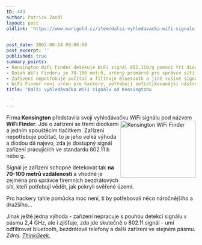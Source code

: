 ```yaml
---
ID: 443
author: Patrick Zandl
layout: post
oldlink: 'https://www.marigold.cz/item/dalsi-vyhledavacka-wifi-signalu-od-kensingtonu

  '
post_date: 2003-08-14 09:06:00
post_excerpt: ''
published: true
summary_points:
- Kensington WiFi Finder detekuje WiFi signál 802.11b/g pomocí tří diod.
- Dosah WiFi Finderu je 70-100 metrů, určený primárně pro správce sítí.
- Zařízení nepotřebuje počítač a filtruje Bluetooth a jiné rušivé signály.
- WiFi Finder není určen pro hackery, potřebují sofistikovanější nástroje.
title: 'Dalši vyhledávačka WiFi signálu od Kensingtonu

  '
---
```


<p>
Firma<STRONG> Kensington</STRONG> představila svoji vyhledávačku WiFi signálu pod názvem <STRONG>WiFi Finder</STRONG>. Jde o <IMG height=152 alt="Kensington WiFi Finder" src="/wp-content/uploads/kensingtonwififinder.jpg" width=200 align=right>zařízení se třemi diodkami a jedním spouštěcím tlačítkem. Zařízení nepotřebuje počítač, to je jeho velká výhoda a diodou dá najevo, zda je dostupný signál zařízení pracujících ve standardu 802.11 b nebo g. </p>

<p>
Signál je zařízení schopné detekovat tak <STRONG>na 70-100 metrů vzdálenosti</STRONG> a vhodné je zejména pro správce firemních bezdrátových sítí, kteří potřebují vědět, jak pokryli svěřené území. </p>

<p>
Pro hackery tahle pomůcka moc není, ti by potřebovali něco náročnějšího a dražšího... </p>

<p>
Jinak ještě jedna výhoda - zařízení nepracuje s pouhou detekcí signálu v pásmu 2,4 GHz, ale i zjišťuje, zda jde skutečně o 802.11 signál - umí odfiltrovat bluetooth, bezdrátové telefony a další zařízení ve stejném pásmu. <BR><EM>Zdroj: </EM><A href="http://www.thinkgeek.com/computing/accessories/6247/" target=_blank><EM>ThinkGeek.</EM></A></p>
